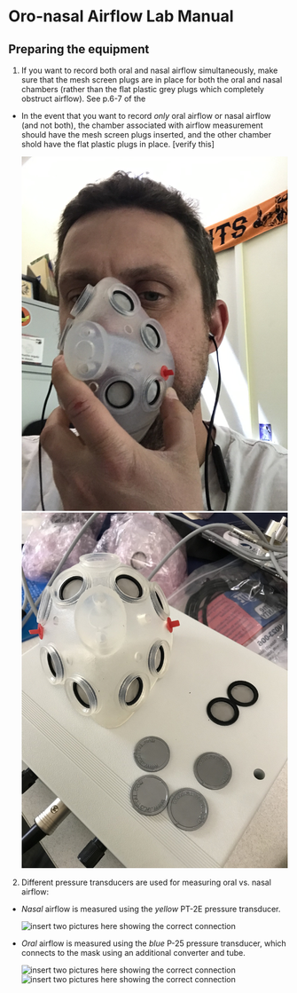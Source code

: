 # Oro-nasal Airflow Lab Manual

## Preparing the equipment
1. If you want to record both oral and nasal airflow simultaneously, make sure that the mesh screen plugs are in place for both the oral and nasal chambers (rather than the flat plastic grey plugs which completely obstruct airflow). See p.6-7 of the 
  * In the event that you want to record *only* oral airflow or nasal airflow (and not both), the chamber associated with airflow measurement should have the mesh screen plugs inserted, and the other chamber shold have the flat plastic plugs in place. [verify this]
 
 	![insert two pictures here showing the correct plugs](mask-mesh-plugs.jpg)
	![insert two pictures here showing the correct plugs](mask-mesh-plugs2.jpg)
 
2. Different pressure transducers are used for measuring oral vs. nasal airflow:
  * *Nasal* airflow is measured using the *yellow* PT-2E pressure transducer.
	
	![insert two pictures here showing the correct connection]()
  
  * *Oral* airflow is measured using the *blue* P-25 pressure transducer, which connects to the mask using an additional converter and tube.
  
	![insert two pictures here showing the correct connection]()
	![insert two pictures here showing the correct connection]()